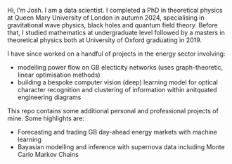 Hi, I’m Josh. I am a data scientist. I completed a PhD in theoretical physics at Queen Mary University of London in autumn 2024, specialising in gravitational wave physics, black holes and quantum field theory. Before that, I studied mathematics at undergraduate level followed by a masters in theoretical physics both at University of Oxford graduating in 2019.

I have since worked on a handful of projects in the energy sector involving: 

* modelling power flow on GB electicity networks (uses graph-theoretic, linear optimisation methods)
* building a bespoke computer vision (deep) learning model for optical character recognition and clustering of information within anitquated engineering diagrams

This repo contains some additional personal and professional projects of mine. Some highlights are:

* Forecasting and trading GB day-ahead energy markets with machine learning
* Bayasian modelling and inference with supernova data including Monte Carlo Markov Chains

<!---
joshgowdyprog/joshgowdyprog is a ✨ special ✨ repository because its `README.md` (this file) appears on your GitHub profile.
You can click the Preview link to take a look at your changes.
--->
